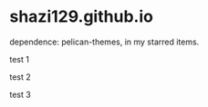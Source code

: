 shazi129.github.io
==================
dependence: pelican-themes, in my starred items.


test 1

test 2

test 3
